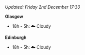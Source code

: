 *Updated: Friday 2nd December 17:30*

**Glasgow**

* 18h - 5h: :cloud: Cloudy

**Edinburgh**

* 18h - 5h: :cloud: Cloudy
